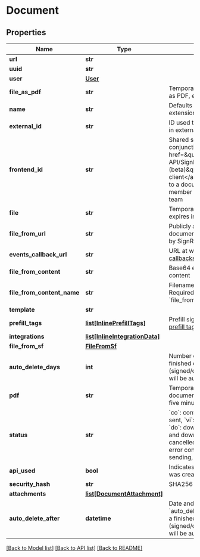 # Document

## Properties
Name | Type | Description | Notes
------------ | ------------- | ------------- | -------------
**url** | **str** |  | [optional] 
**uuid** | **str** |  | [optional] 
**user** | [**User**](User.md) |  | [optional] 
**file_as_pdf** | **str** | Temporary URL to original file as PDF, expires in five minutes | [optional] 
**name** | **str** | Defaults to filename, including extension | [optional] 
**external_id** | **str** | ID used to reference document in external system | [optional] 
**frontend_id** | **str** | Shared secret used in conjunction with &lt;a href&#x3D;\&quot;#section/Frontend-API/SignRequest-js-client-(beta)\&quot;&gt;SignRequest-js client&lt;/a&gt; to grant user access to a document that&#39;s not a member of the document&#39;s team | [optional] 
**file** | **str** | Temporary URL to original file, expires in five minutes | [optional] 
**file_from_url** | **str** | Publicly accessible URL of document to be downloaded by SignRequest | [optional] 
**events_callback_url** | **str** | URL at which to receive [event callbacks](#section/Events/Events-callback) for this document | [optional] 
**file_from_content** | **str** | Base64 encoded document content | [optional] 
**file_from_content_name** | **str** | Filename, including extension. Required when using &#x60;file_from_content&#x60;. | [optional] 
**template** | **str** |  | [optional] 
**prefill_tags** | [**list[InlinePrefillTags]**](InlinePrefillTags.md) | Prefill signer input data, see [prefill tags](#section/Preparing-a-document/Prefill-tags-templates) | [optional] 
**integrations** | [**list[InlineIntegrationData]**](InlineIntegrationData.md) |  | [optional] 
**file_from_sf** | [**FileFromSf**](FileFromSf.md) |  | [optional] 
**auto_delete_days** | **int** | Number of days after which a finished document (signed/cancelled/declined) will be automatically deleted | [optional] 
**pdf** | **str** | Temporary URL to signed document as PDF, expires in five minutes | [optional] 
**status** | **str** | &#x60;co&#x60;: converting, &#x60;ne&#x60;: new, &#x60;se&#x60;: sent, &#x60;vi&#x60;: viewed, &#x60;si&#x60;: signed, &#x60;do&#x60;: downloaded, &#x60;sd&#x60;: signed and downloaded, &#x60;ca&#x60;: cancelled, &#x60;de&#x60;: declined, &#x60;ec&#x60;: error converting, &#x60;es&#x60;: error sending, &#x60;xp&#x60;: expired | [optional] 
**api_used** | **bool** | Indicates whether document was created using the API | [optional] 
**security_hash** | **str** | SHA256 hash of PDF contents | [optional] 
**attachments** | [**list[DocumentAttachment]**](DocumentAttachment.md) |  | [optional] 
**auto_delete_after** | **datetime** | Date and time calculated using &#x60;auto_delete_days&#x60; after which a finished document (signed/cancelled/declined) will be automatically deleted | [optional] 

[[Back to Model list]](../README.md#documentation-for-models) [[Back to API list]](../README.md#documentation-for-api-endpoints) [[Back to README]](../README.md)



